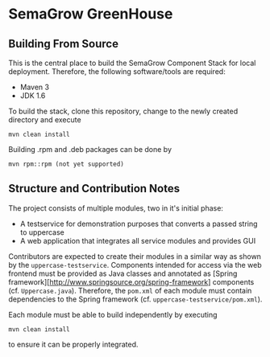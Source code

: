 SemaGrow GreenHouse
===================

Building From Source
--------------------

This is the central place to build the SemaGrow Component Stack for local deployment. Therefore, the following
software/tools are required:

* Maven 3
* JDK 1.6

To build the stack, clone this repository, change to the newly created directory and execute

    mvn clean install

Building .rpm and .deb packages can be done by

    mvn rpm::rpm (not yet supported)

Structure and Contribution Notes
--------------------------------

The project consists of multiple modules, two in it's initial phase:

* A testservice for demonstration purposes that converts a passed string to uppercase
* A web application that integrates all service modules and provides GUI

Contributors are expected to create their modules in a similar way as shown by the ``uppercase-testservice``. Components
intended for access via the web frontend must be provided as Java classes and annotated as
[Spring framework][http://www.springsource.org/spring-framework] components (cf. ``Uppercase.java``). Therefore, the
``pom.xml`` of each module must contain dependencies to the Spring framework (cf. ``uppercase-testservice/pom.xml``).

Each module must be able to build independently by executing

    mvn clean install

to ensure it can be properly integrated.
